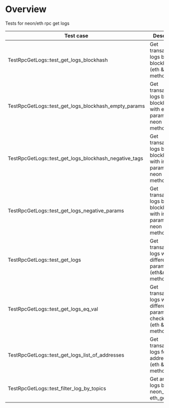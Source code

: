 # Overview

Tests for neon/eth rpc get logs

| Test case                                             | Description                                                                     | XFailed |
|-------------------------------------------------------|---------------------------------------------------------------------------------|---------|
| TestRpcGetLogs::test_get_logs_blockhash               | Get transaction logs by blockhash (eth & neon methods)                          |         |
| TestRpcGetLogs::test_get_logs_blockhash_empty_params  | Get transaction logs by blockhash with empty params (eth & neon methods)        |         |
| TestRpcGetLogs::test_get_logs_blockhash_negative_tags | Get transaction logs by blockhash with invalid params (eth & neon methods)      |         |
| TestRpcGetLogs::test_get_logs_negative_params         | Get transaction logs by blockhash with invalid params (eth & neon methods)      |         |
| TestRpcGetLogs::test_get_logs                         | Get transaction logs with different params (eth&neon methods)                   |         |
| TestRpcGetLogs::test_get_logs_eq_val                  | Get transaction logs with different params and check equal (eth & neon methods) |         |
| TestRpcGetLogs::test_get_logs_list_of_addresses       | Get transaction logs for list of addresses (eth & neon methods)                 |         |
| TestRpcGetLogs::test_filter_log_by_topics             | Get and filter logs by neon_getLogs, eth_getLogs                                |         |
